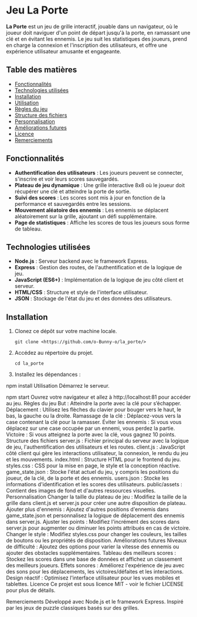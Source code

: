 # Jeu La Porte

**La Porte** est un jeu de grille interactif, jouable dans un navigateur, où le joueur doit naviguer d'un point de départ jusqu'à la porte, en ramassant une clé et en évitant les ennemis. Le jeu suit les statistiques des joueurs, prend en charge la connexion et l'inscription des utilisateurs, et offre une expérience utilisateur amusante et engageante.

## Table des matières

- [Fonctionnalités](#fonctionnalités)
- [Technologies utilisées](#technologies-utilisées)
- [Installation](#installation)
- [Utilisation](#utilisation)
- [Règles du jeu](#règles-du-jeu)
- [Structure des fichiers](#structure-des-fichiers)
- [Personnalisation](#personnalisation)
- [Améliorations futures](#améliorations-futures)
- [Licence](#licence)
- [Remerciements](#remerciements)

## Fonctionnalités

- **Authentification des utilisateurs** : Les joueurs peuvent se connecter, s'inscrire et voir leurs scores sauvegardés.
- **Plateau de jeu dynamique** : Une grille interactive 8x8 où le joueur doit récupérer une clé et atteindre la porte de sortie.
- **Suivi des scores** : Les scores sont mis à jour en fonction de la performance et sauvegardés entre les sessions.
- **Mouvement aléatoire des ennemis** : Les ennemis se déplacent aléatoirement sur la grille, ajoutant un défi supplémentaire.
- **Page de statistiques** : Affiche les scores de tous les joueurs sous forme de tableau.

## Technologies utilisées

- **Node.js** : Serveur backend avec le framework Express.
- **Express** : Gestion des routes, de l'authentification et de la logique de jeu.
- **JavaScript (ES6+)** : Implémentation de la logique de jeu côté client et serveur.
- **HTML/CSS** : Structure et style de l'interface utilisateur.
- **JSON** : Stockage de l'état du jeu et des données des utilisateurs.

## Installation

1. Clonez ce dépôt sur votre machine locale.
   ```
   git clone <https://github.com/o-Bunny-o/la_porte/>

2. Accédez au répertoire du projet.
    ```
    cd la_porte
    
3. Installez les dépendances :


npm install
Utilisation
Démarrez le serveur.


npm start
Ouvrez votre navigateur et allez à http://localhost:81 pour accéder au jeu.
Règles du jeu
But : Atteindre la porte avec la clé pour s’échapper.
Déplacement : Utilisez les flèches du clavier pour bouger vers le haut, le bas, la gauche ou la droite.
Ramassage de la clé : Déplacez-vous vers la case contenant la clé pour la ramasser.
Éviter les ennemis : Si vous vous déplacez sur une case occupée par un ennemi, vous perdez la partie.
Victoire : Si vous atteignez la porte avec la clé, vous gagnez 10 points.
Structure des fichiers
server.js : Fichier principal du serveur avec la logique de jeu, l'authentification des utilisateurs et les routes.
client.js : JavaScript côté client qui gère les interactions utilisateur, la connexion, le rendu du jeu et les mouvements.
index.html : Structure HTML pour le frontend du jeu.
styles.css : CSS pour la mise en page, le style et la conception réactive.
game_state.json : Stocke l'état actuel du jeu, y compris les positions du joueur, de la clé, de la porte et des ennemis.
users.json : Stocke les informations d'identification et les scores des utilisateurs.
public/assets : Contient des images de fond et d'autres ressources visuelles.
Personnalisation
Changer la taille du plateau de jeu : Modifiez la taille de la grille dans client.js et server.js pour créer une autre disposition de plateau.
Ajouter plus d'ennemis : Ajoutez d'autres positions d'ennemis dans game_state.json et personnalisez la logique de déplacement des ennemis dans server.js.
Ajuster les points : Modifiez l'incrément des scores dans server.js pour augmenter ou diminuer les points attribués en cas de victoire.
Changer le style : Modifiez styles.css pour changer les couleurs, les tailles de boutons ou les propriétés de disposition.
Améliorations futures
Niveaux de difficulté : Ajoutez des options pour varier la vitesse des ennemis ou ajouter des obstacles supplémentaires.
Tableau des meilleurs scores : Stockez les scores dans une base de données et affichez un classement des meilleurs joueurs.
Effets sonores : Améliorez l'expérience de jeu avec des sons pour les déplacements, les victoires/défaites et les interactions.
Design réactif : Optimisez l'interface utilisateur pour les vues mobiles et tablettes.
Licence
Ce projet est sous licence MIT - voir le fichier LICENSE pour plus de détails.

Remerciements
Développé avec Node.js et le framework Express.
Inspiré par les jeux de puzzle classiques basés sur des grilles.
